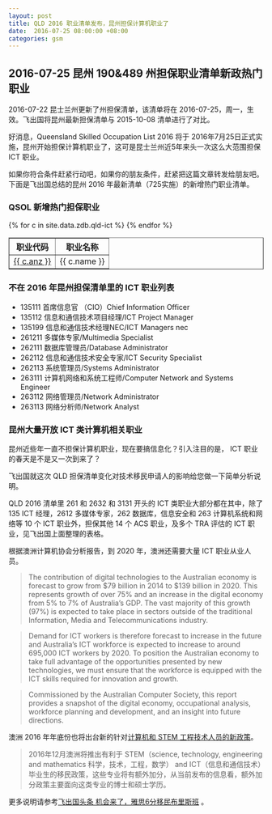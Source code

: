 ```yaml
---
layout: post
title: QLD 2016 职业清单发布，昆州担保计算机职业了
date:  2016-07-25 08:00:00 +08:00
categories: gsm
---
```


## 2016-07-25 昆州 190&489 州担保职业清单新政热门职业

2016-07-22 昆士兰州更新了州担保清单，该清单将在 2016-07-25，周一，生效。飞出国将昆州最新担保清单与 2015-10-08 清单进行了对比。

好消息，Queensland Skilled Occupation List 2016 将于 2016年7月25日正式实施，昆州开始担保计算机职业了，这可是昆士兰州近5年来头一次这么大范围担保 ICT 职业。

如果你符合条件赶紧行动吧，如果你的朋友条件，赶紧把这篇文章转发给朋友吧。下面是飞出国总结的昆州 2016 年最新清单（725实施）的新增热门职业清单。

### QSOL 新增热门担保职业

<table border = "1" cellpadding="1" cellspacing="0">
<tr>
<th>职业代码</th>
<th>职业名称</th>
</tr>
{% for c in site.data.zdb.qld-ict %}
<tr>
<td> <a href="http://anzsco.cgvisa.com/{{ c.anz }}" target="_blank">{{ c.anz }}</a> </td>
<td> {{ c.name }} </td>

</tr>
{% endfor %}
</table>

### 不在 2016 年昆州担保清单里的 ICT 职业列表

- 135111 首席信息官 （CIO）Chief Information Officer
- 135112 信息和通信技术项目经理/ICT Project Manager
- 135199 信息和通信技术经理NEC/ICT Managers nec
- 261211 多媒体专家/Multimedia Specialist
- 262111 数据库管理员/Database Administrator
- 262112 信息和通信技术安全专家/ICT Security Specialist
- 262113 系统管理员/Systems Administrator
- 263111 计算机网络和系统工程师/Computer Network and Systems Engineer
- 263112 网络管理员/Network Administrator
- 263113 网络分析师/Network Analyst

### 昆州大量开放 ICT 类计算机相关职业

昆州近些年一直不担保计算机职业，现在要搞信息化？引入注目的是， ICT 职业的春天是不是又一次到来了？

飞出国就这次 QLD 担保清单变化对技术移民申请人的影响给您做一下简单分析说明。

QLD 2016 清单里 261 和 2632 和 3131 开头的 ICT 类职业大部分都在其中，除了 135 ICT 经理，2612 多媒体专家，262 数据库，信息安全和 263 计算机系统和网络等 10 个 ICT 职业外，担保其他 14 个 ACS 职业，及多个 TRA 评估的 ICT 职业，见飞出国上面整理的表格。

根据澳洲计算机协会分析报告，到 2020 年，澳洲还需要大量 ICT 职业从业人员。

> The contribution of digital technologies to the Australian economy is forecast to grow from $79 billion in 2014 to $139 billion in 2020. This represents growth of over 75% and an increase in the digital economy from 5% to 7% of Australia’s GDP. The vast majority of this growth (97%) is expected to take place in sectors outside of the traditional Information, Media and Telecommunications industry.

> Demand for ICT workers is therefore forecast to increase in the future and Australia’s ICT workforce is expected to increase to around 695,000 ICT workers by 2020. To position the Australian economy to take full advantage of the opportunities presented by new technologies, we must ensure that the workforce is equipped with the ICT skills required for innovation and growth.

> Commissioned by the Australian Computer Society, this report provides a snapshot of the digital economy, occupational analysis, workforce planning and development, and an insight into future directions.

澳洲 2016 年年底份也将出台新的针对[计算机和 STEM 工程技术人员的新政策](http://bbs.fcgvisa.com/t/2016-stem-ict/10569)。

> 2016年12月澳洲将推出有利于 STEM（science, technology, engineering and mathematics 科学，技术，工程，数学） and ICT（信息和通信技术）毕业生的移民政策，这些专业将有额外加分，从当前发布的信息看，额外加分政策主要面向这类专业的博士和硕士学历。

更多说明请参考<a href="http://www.flyabroadnews.com/qld-20160725/" target="blank">飞出国头条 机会来了，雅思6分移民布里斯班</a> 。
